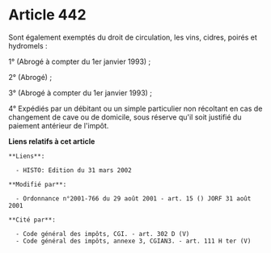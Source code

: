 # Article 442

Sont également exemptés du droit de circulation, les vins, cidres, poirés et hydromels :

1° (Abrogé à compter du 1er janvier 1993) ;

2° (Abrogé) ;

3° (Abrogé à compter du 1er janvier 1993) ;

4° Expédiés par un débitant ou un simple particulier non récoltant en cas de changement de cave ou de domicile, sous réserve
qu'il soit justifié du paiement antérieur de l'impôt.

**Liens relatifs à cet article**

	**Liens**:

	  - HISTO: Edition du 31 mars 2002

	**Modifié par**:

	  - Ordonnance n°2001-766 du 29 août 2001 - art. 15 () JORF 31 août 2001

	**Cité par**:

	  - Code général des impôts, CGI. - art. 302 D (V)
	  - Code général des impôts, annexe 3, CGIAN3. - art. 111 H ter (V)
